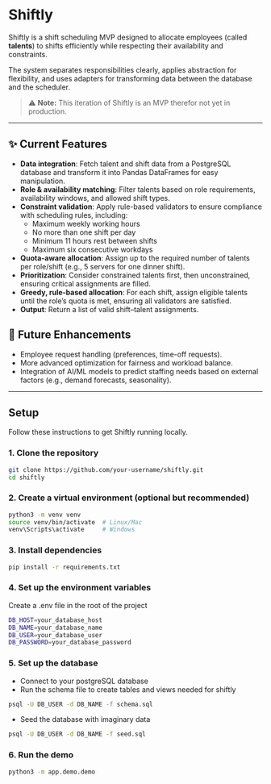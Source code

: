 # Shiftly

Shiftly is a shift scheduling MVP designed to allocate employees (called **talents**) to shifts efficiently while respecting their availability and constraints.  

The system separates responsibilities clearly, applies abstraction for flexibility, and uses adapters for transforming data between the database and the scheduler.  

> ⚠️ **Note:** This iteration of Shiftly is an MVP therefor not yet in production.
---

## ✨ Current Features  

- **Data integration**: Fetch talent and shift data from a PostgreSQL database and transform it into Pandas DataFrames for easy     manipulation.  
- **Role & availability matching**: Filter talents based on role requirements, availability windows, and allowed shift types.  
- **Constraint validation**: Apply rule-based validators to ensure compliance with scheduling rules, including:  
  - Maximum weekly working hours  
  - No more than one shift per day  
  - Minimum 11 hours rest between shifts  
  - Maximum six consecutive workdays  
- **Quota-aware allocation**: Assign up to the required number of talents per role/shift (e.g., 5 servers for one dinner shift).  
- **Prioritization**: Consider constrained talents first, then unconstrained, ensuring critical assignments are filled.  
- **Greedy, rule-based allocation**: For each shift, assign eligible talents until the role’s quota is met, ensuring all validators are satisfied.  
- **Output**: Return a list of valid shift–talent assignments.  

## 🚀 Future Enhancements  

- Employee request handling (preferences, time-off requests).  
- More advanced optimization for fairness and workload balance.  
- Integration of AI/ML models to predict staffing needs based on external factors (e.g., demand forecasts, seasonality).  

---

## Setup

Follow these instructions to get Shiftly running locally.

### 1. Clone the repository

```bash
git clone https://github.com/your-username/shiftly.git
cd shiftly
```

### 2. Create a virtual environment (optional but recommended)

```bash
python3 -m venv venv
source venv/bin/activate  # Linux/Mac
venv\Scripts\activate     # Windows
```

### 3. Install dependencies

```bash
pip install -r requirements.txt
```

### 4. Set up the environment variables

Create a .env file in the root of the project

```bash
DB_HOST=your_database_host
DB_NAME=your_database_name
DB_USER=your_database_user
DB_PASSWORD=your_database_password
```

### 5. Set up the database

- Connect to your postgreSQL database
- Run the schema file to create tables and views needed for shiftly

```bash
psql -U DB_USER -d DB_NAME -f schema.sql
```

- Seed the database with imaginary data

```bash
psql -U DB_USER -d DB_NAME -f seed.sql
```

### 6. Run the demo

```bash
python3 -m app.demo.demo
```